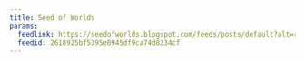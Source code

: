 ```yaml
---
title: Seed of Worlds
params:
  feedlink: https://seedofworlds.blogspot.com/feeds/posts/default?alt=rss
  feedid: 2618925bf5395e0945df9ca74d8234cf
---
```

